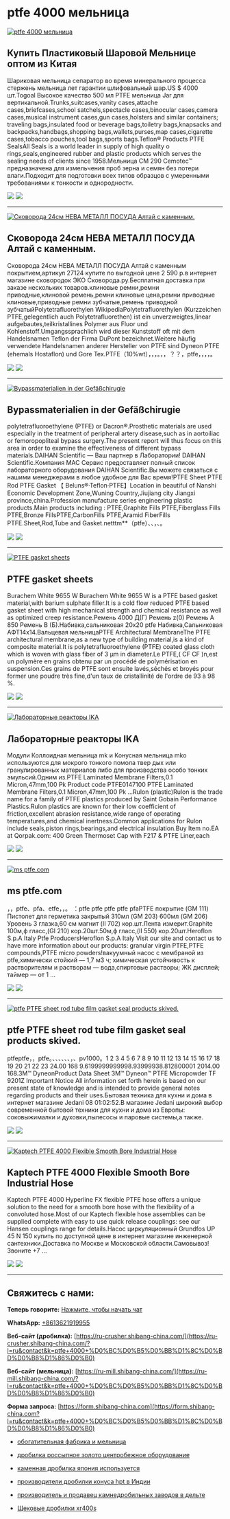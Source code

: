 # ptfe 4000 мельница

<a href="https://swt.shibang-china.com/?l=ru&img&k=ptfe+4000+%D0%BC%D0%B5%D0%BB%D1%8C%D0%BD%D0%B8%D1%86%D0%B0" target="_blank">![ptfe 4000 мельница](http://static.shibang-china.com/all-800x300/754.jpg)</a>

## Купить Пластиковый Шаровой Мельнице оптом из Китая
Шариковая мельница сепаратор во время минерального процесса стержень мельница лет гарантии шлифовальный шар.US $ 4000 шт.Togoal Высокое качество 500 мл PTFE мельница Jar для вертикальной.Trunks,suitcases,vanity cases,attache cases,briefcases,school satchels,spectacle cases,binocular cases,camera cases,musical instrument cases,gun cases,holsters and similar containers; traveling bags,insulated food or beverage bags,toiletry bags,knapsacks and backpacks,handbags,shopping bags,wallets,purses,map cases,cigarette cases,tobacco pouches,tool bags,sports bags.Teflon&#174; Products PTFE SealsAll Seals is a world leader in supply of high quality o rings,seals,engineered rubber and plastic products which serves the sealing needs of clients since 1958.Мельница CM 290 Cemotec™ предназначена для измельчения проб зерна и семян без потери влаги.Подходит для подготовки всех типов образцов с умеренными требованиями к тонкости и однородности.


<a href="https://whatsapp.shibangsoft.com/WhatsApp.php" target="_blank" title="WhatsApp">![](http://static.shibang-china.com/icon/whatsapp.png)</a> <a href="https://swt.shibang-china.com/?l=ru&icon&k=ptfe+4000+%D0%BC%D0%B5%D0%BB%D1%8C%D0%BD%D0%B8%D1%86%D0%B0" target="_blank">![](http://static.shibang-china.com/icon/chat-ru.png)</a>

---

<a href="https://swt.shibang-china.com/?l=ru&img&k=ptfe+4000+%D0%BC%D0%B5%D0%BB%D1%8C%D0%BD%D0%B8%D1%86%D0%B0" target="_blank">![Сковорода 24см НЕВА МЕТАЛЛ ПОСУДА Алтай с каменным.](http://static.shibang-china.com/all-800x300/1168.jpg)</a>

## Сковорода 24см НЕВА МЕТАЛЛ ПОСУДА Алтай с каменным.
Сковорода 24см НЕВА МЕТАЛЛ ПОСУДА Алтай с каменным покрытием,артикул 27124 купите по выгодной цене 2 590 р.в интернет магазине сковородок ЭКО Сковорода.ру.Бесплатная доставка при заказе нескольких товаров.клиновые ремни,ремни приводные,клиновой ремень,ремни клиновые цена,ремни приводные клиновые,приводные ремни зубчатые,ремень приводной зубчатыйPolytetrafluorethylen WikipediaPolytetrafluorethylen (Kurzzeichen PTFE,gelegentlich auch Polytetrafluorethen) ist ein unverzweigtes,linear aufgebautes,teilkristallines Polymer aus Fluor und Kohlenstoff.Umgangssprachlich wird dieser Kunststoff oft mit dem Handelsnamen Teflon der Firma DuPont bezeichnet.Weitere h&#228;ufig verwendete Handelsnamen anderer Hersteller von PTFE sind Dyneon PTFE (ehemals Hostaflon) und Gore Tex.PTFE（10%wt），，，。，，？？，ptfe，，，，。


<a href="https://whatsapp.shibangsoft.com/WhatsApp.php" target="_blank" title="WhatsApp">![](http://static.shibang-china.com/icon/whatsapp.png)</a> <a href="https://swt.shibang-china.com/?l=ru&icon&k=ptfe+4000+%D0%BC%D0%B5%D0%BB%D1%8C%D0%BD%D0%B8%D1%86%D0%B0" target="_blank">![](http://static.shibang-china.com/icon/chat-ru.png)</a>

---

<a href="https://swt.shibang-china.com/?l=ru&img&k=ptfe+4000+%D0%BC%D0%B5%D0%BB%D1%8C%D0%BD%D0%B8%D1%86%D0%B0" target="_blank">![Bypassmaterialien in der Gef&#228;&#223;chirugie](http://static.shibang-china.com/all-800x300/57.jpg)</a>

## Bypassmaterialien in der Gef&#228;&#223;chirugie
polytetrafluoroethylene (PTFE) or Dacron&#174;.Prosthetic materials are used especially in the treatment of peripheral artery disease,such as in aortoiliac or femoropopliteal bypass surgery.The present report will thus focus on this area in order to examine the effectiveness of different bypass materials.DAIHAN Scientific — Ваш партнер в Лаборатории! DAIHAN Scientific.Компания МАС Сервис предоставляет полный список лабораторного оборудования DAIHAN Scientific.Вы можете связаться с нашими менеджерами в любое удобное для Вас время!PTFE Sheet PTFE Rod PTFE Gasket 【 Beluns&#174;&#183;Teflon&#183;PTFE】Location in beautiful of Nanshi Economic Development Zone,Wuning Country,Jiujiang city Jiangxi province,china.Profession manufacture series engineering plastic products.Main products including : PTFE,Graphite Fills PTFE,Fiberglass Fills PTFE,Bronze FillsPTFE,CarbonFills PTFE,Aramid FiberFills PTFE.Sheet,Rod,Tube and Gasket.netttm**（ptfe）、、，、。


<a href="https://whatsapp.shibangsoft.com/WhatsApp.php" target="_blank" title="WhatsApp">![](http://static.shibang-china.com/icon/whatsapp.png)</a> <a href="https://swt.shibang-china.com/?l=ru&icon&k=ptfe+4000+%D0%BC%D0%B5%D0%BB%D1%8C%D0%BD%D0%B8%D1%86%D0%B0" target="_blank">![](http://static.shibang-china.com/icon/chat-ru.png)</a>

---

<a href="https://swt.shibang-china.com/?l=ru&img&k=ptfe+4000+%D0%BC%D0%B5%D0%BB%D1%8C%D0%BD%D0%B8%D1%86%D0%B0" target="_blank">![PTFE gasket sheets](http://static.shibang-china.com/all-800x300/494.jpg)</a>

## PTFE gasket sheets
Burachem White 9655 W Burachem White 9655 W is a PTFE based gasket material,with barium sulphate filler.It is a cold flow reduced PTFE based gasket sheet with high mechanical strength and chemical resistance as well as optimized creep resistance.Ремень 4000 Д(Г) Ремень z(0) Ремень А 850 Ремень В (Б).Набивка,сальниковая 20х20 ptfe Набивка,Сальниковая АФТ14х14.Вальцевая мельницаPTFE Architectural MembraneThe PTFE architectural membrane,as a new type of building material,is a kind of composite material.It is polytetrafluoroethylene (PTFE) coated glass cloth which is woven with glass fiber of 3 μm in diameter.Le PTFE,( CF CF )n,est un polym&#232;re en grains obtenu par un proc&#233;d&#233; de polym&#233;risation en suspension.Ces grains de PTFE sont ensuite lav&#233;s,s&#233;ch&#233;s et broy&#233;s pour former une poudre tr&#232;s fine,d'un taux de cristallinit&#233; de l'ordre de 93 &#224; 98 %.


<a href="https://whatsapp.shibangsoft.com/WhatsApp.php" target="_blank" title="WhatsApp">![](http://static.shibang-china.com/icon/whatsapp.png)</a> <a href="https://swt.shibang-china.com/?l=ru&icon&k=ptfe+4000+%D0%BC%D0%B5%D0%BB%D1%8C%D0%BD%D0%B8%D1%86%D0%B0" target="_blank">![](http://static.shibang-china.com/icon/chat-ru.png)</a>

---

<a href="https://swt.shibang-china.com/?l=ru&img&k=ptfe+4000+%D0%BC%D0%B5%D0%BB%D1%8C%D0%BD%D0%B8%D1%86%D0%B0" target="_blank">![Лабораторные реакторы IKA](http://static.shibang-china.com/all-800x300/1088.jpg)</a>

## Лабораторные реакторы IKA
Модули Коллоидная мельница mk и Конусная мельница mko используются для мокрого тонкого помола твер дых или гранулированных материалов либо для производства особо тонких эмульсий.Одним из.PTFE Laminated Membrane Filters,0.1 Micron,47mm,100 Pk Product code PTFE0147100 PTFE Laminated Membrane Filters,0.1 Micron,47mm,100 Pk …Rulon (plastic)Rulon is the trade name for a family of PTFE plastics produced by Saint Gobain Performance Plastics.Rulon plastics are known for their low coefficient of friction,excellent abrasion resistance,wide range of operating temperatures,and chemical inertness.Common applications for Rulon include seals,piston rings,bearings,and electrical insulation.Buy Item no.EA at Qorpak.com: 400 Green Thermoset Cap with F217 &amp; PTFE Liner,each


<a href="https://whatsapp.shibangsoft.com/WhatsApp.php" target="_blank" title="WhatsApp">![](http://static.shibang-china.com/icon/whatsapp.png)</a> <a href="https://swt.shibang-china.com/?l=ru&icon&k=ptfe+4000+%D0%BC%D0%B5%D0%BB%D1%8C%D0%BD%D0%B8%D1%86%D0%B0" target="_blank">![](http://static.shibang-china.com/icon/chat-ru.png)</a>

---

<a href="https://swt.shibang-china.com/?l=ru&img&k=ptfe+4000+%D0%BC%D0%B5%D0%BB%D1%8C%D0%BD%D0%B8%D1%86%D0%B0" target="_blank">![ms ptfe.com](http://static.shibang-china.com/all-800x300/860.jpg)</a>

## ms ptfe.com
，，ptfe、pfa、etfe，，。 ：ptfe ptfe ptfe ptfe pfaPTFE покрытие (GM 111) Пистолет для герметика закрытый 310мл (GM 203) 600мл (GM 206) Уровень 3 глазка,60 см магнит (II 702) кор.шт.Лента измерит.Graphite 100м,ф гласс,(GI 210) кор.20шт.50м,ф гласс,(II 550) кор.20шт.Heroflon S.p.A Italy Ptfe ProducersHeroflon S.p.A Italy Visit our site and contact us to have more information about our products: granular virgin PTFE,PTFE compounds,PTFE micro powders!вакуумный насос с мембраной из ptfe,химически стойкий — 1,7 м3 ч; химическая устойчивость к растворителям и растворам — вода,спиртовые растворы; ЖК дисплей; таймер — от 1 …


<a href="https://whatsapp.shibangsoft.com/WhatsApp.php" target="_blank" title="WhatsApp">![](http://static.shibang-china.com/icon/whatsapp.png)</a> <a href="https://swt.shibang-china.com/?l=ru&icon&k=ptfe+4000+%D0%BC%D0%B5%D0%BB%D1%8C%D0%BD%D0%B8%D1%86%D0%B0" target="_blank">![](http://static.shibang-china.com/icon/chat-ru.png)</a>

---

<a href="https://swt.shibang-china.com/?l=ru&img&k=ptfe+4000+%D0%BC%D0%B5%D0%BB%D1%8C%D0%BD%D0%B8%D1%86%D0%B0" target="_blank">![ptfe PTFE sheet rod tube film gasket seal products skived.](http://static.shibang-china.com/all-800x300/394.jpg)</a>

## ptfe PTFE sheet rod tube film gasket seal products skived.
ptfeptfe，，ptfe。、、、、、、，、pv1000。1 2 3 4 5 6 7 8 9 10 11 12 13 14 15 16 17 18 19 20 21 22 23 24.00 168 9.6199999999998.93999938.812800001 2014.00 168.3M™ DyneonProduct Data Sheet 3M™ Dyneon™ PTFE Micropowder TF 9201Z Important Notice All information set forth herein is based on our present state of knowledge and is intended to provide general notes regarding products and their uses.Бытовая техника для кухни и дома в интернет магазине Jedani 08 01:02:52.В магазине Jedani широкий выбор современной бытовой техники для кухни и дома из Европы: соковыжималки и духовки,пылесосы и паровые системы,а также.


<a href="https://whatsapp.shibangsoft.com/WhatsApp.php" target="_blank" title="WhatsApp">![](http://static.shibang-china.com/icon/whatsapp.png)</a> <a href="https://swt.shibang-china.com/?l=ru&icon&k=ptfe+4000+%D0%BC%D0%B5%D0%BB%D1%8C%D0%BD%D0%B8%D1%86%D0%B0" target="_blank">![](http://static.shibang-china.com/icon/chat-ru.png)</a>

---

<a href="https://swt.shibang-china.com/?l=ru&img&k=ptfe+4000+%D0%BC%D0%B5%D0%BB%D1%8C%D0%BD%D0%B8%D1%86%D0%B0" target="_blank">![Kaptech PTFE 4000 Flexible Smooth Bore Industrial Hose](http://static.shibang-china.com/all-800x300/907.jpg)</a>

## Kaptech PTFE 4000 Flexible Smooth Bore Industrial Hose
Kaptech PTFE 4000 Hyperline FX flexible PTFE hose offers a unique solution to the need for a smooth bore hose with the flexibility of a convoluted hose.Most of our Kaptech flexible hose assemblies can be supplied complete with easy to use quick release couplings: see our Hansen couplings range for details.Насос циркуляционный Grundfos UP 45 N 150 купить по доступной цене в интернет магазине инженерной сантехники.Доставка по Москве и Московской области.Самовывоз! Звоните +7 …

<a href="https://whatsapp.shibangsoft.com/WhatsApp.php" target="_blank" title="WhatsApp">![](http://static.shibang-china.com/icon/whatsapp.png)</a> <a href="https://swt.shibang-china.com/?l=ru&icon&k=ptfe+4000+%D0%BC%D0%B5%D0%BB%D1%8C%D0%BD%D0%B8%D1%86%D0%B0" target="_blank">![](http://static.shibang-china.com/icon/chat-ru.png)</a>

---
## Свяжитесь с нами:

**Теперь говорите:** [Нажмите, чтобы начать чат](https://swt.shibang-china.com?l=ru&contact&k=ptfe+4000+%D0%BC%D0%B5%D0%BB%D1%8C%D0%BD%D0%B8%D1%86%D0%B0)

**WhatsApp:**  [+8613621919955](https://whatsapp.shibangsoft.com/WhatsApp.php)

**Веб-сайт (дробилка):** [https://ru-crusher.shibang-china.com/](https://ru-crusher.shibang-china.com/?l=ru&contact&k=ptfe+4000+%D0%BC%D0%B5%D0%BB%D1%8C%D0%BD%D0%B8%D1%86%D0%B0)

**Веб-сайт (мельница):** [https://ru-mill.shibang-china.com/](https://ru-mill.shibang-china.com/?l=ru&contact&k=ptfe+4000+%D0%BC%D0%B5%D0%BB%D1%8C%D0%BD%D0%B8%D1%86%D0%B0)

**Форма запроса:** [https://form.shibang-china.com](https://form.shibang-china.com?l=ru&contact&k=ptfe+4000+%D0%BC%D0%B5%D0%BB%D1%8C%D0%BD%D0%B8%D1%86%D0%B0)

* [обогатительная фабрика и мельница](../134/%D0%BE%D0%B1%D0%BE%D0%B3%D0%B0%D1%82%D0%B8%D1%82%D0%B5%D0%BB%D1%8C%D0%BD%D0%B0%D1%8F%20%D1%84%D0%B0%D0%B1%D1%80%D0%B8%D0%BA%D0%B0%20%D0%B8%20%D0%BC%D0%B5%D0%BB%D1%8C%D0%BD%D0%B8%D1%86%D0%B0.md)

* [дробилка россыпное золото центробежное оборудование](../133/%D0%B4%D1%80%D0%BE%D0%B1%D0%B8%D0%BB%D0%BA%D0%B0%20%D1%80%D0%BE%D1%81%D1%81%D1%8B%D0%BF%D0%BD%D0%BE%D0%B5%20%D0%B7%D0%BE%D0%BB%D0%BE%D1%82%D0%BE%20%D1%86%D0%B5%D0%BD%D1%82%D1%80%D0%BE%D0%B1%D0%B5%D0%B6%D0%BD%D0%BE%D0%B5%20%D0%BE%D0%B1%D0%BE%D1%80%D1%83%D0%B4%D0%BE%D0%B2%D0%B0%D0%BD%D0%B8%D0%B5.md)

* [каменная дробилка япония используется](../132/%D0%BA%D0%B0%D0%BC%D0%B5%D0%BD%D0%BD%D0%B0%D1%8F%20%D0%B4%D1%80%D0%BE%D0%B1%D0%B8%D0%BB%D0%BA%D0%B0%20%D1%8F%D0%BF%D0%BE%D0%BD%D0%B8%D1%8F%20%D0%B8%D1%81%D0%BF%D0%BE%D0%BB%D1%8C%D0%B7%D1%83%D0%B5%D1%82%D1%81%D1%8F.md)

* [производители дробилки конуса hpt в Индии](../131/%D0%BF%D1%80%D0%BE%D0%B8%D0%B7%D0%B2%D0%BE%D0%B4%D0%B8%D1%82%D0%B5%D0%BB%D0%B8%20%D0%B4%D1%80%D0%BE%D0%B1%D0%B8%D0%BB%D0%BA%D0%B8%20%D0%BA%D0%BE%D0%BD%D1%83%D1%81%D0%B0%20hpt%20%D0%B2%20%D0%98%D0%BD%D0%B4%D0%B8%D0%B8.md)

* [производитель и продавец камнедробильных заводов в дельте](../135/%D0%BF%D1%80%D0%BE%D0%B8%D0%B7%D0%B2%D0%BE%D0%B4%D0%B8%D1%82%D0%B5%D0%BB%D1%8C%20%D0%B8%20%D0%BF%D1%80%D0%BE%D0%B4%D0%B0%D0%B2%D0%B5%D1%86%20%D0%BA%D0%B0%D0%BC%D0%BD%D0%B5%D0%B4%D1%80%D0%BE%D0%B1%D0%B8%D0%BB%D1%8C%D0%BD%D1%8B%D1%85%20%D0%B7%D0%B0%D0%B2%D0%BE%D0%B4%D0%BE%D0%B2%20%D0%B2%20%D0%B4%D0%B5%D0%BB%D1%8C%D1%82%D0%B5.md)

* [Щековые дробилки xr400s](../131/%D0%A9%D0%B5%D0%BA%D0%BE%D0%B2%D1%8B%D0%B5%20%D0%B4%D1%80%D0%BE%D0%B1%D0%B8%D0%BB%D0%BA%D0%B8%20xr400s.md)